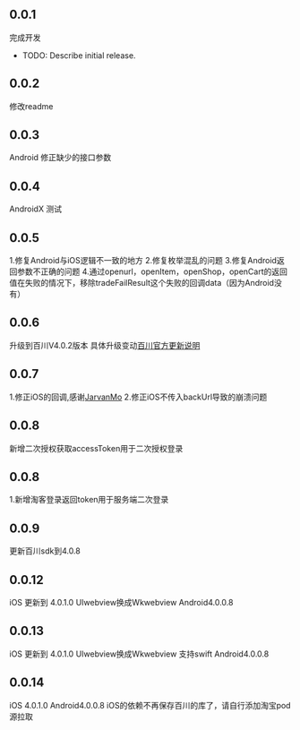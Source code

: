 <!--
 * @Description: 
 * @Author: wuxing
 * @Date: 2019-09-10 22:10:49
 * @LastEditors: wuxing
 * @LastEditTime: 2019-10-26 17:13:36
 -->
## 0.0.1
完成开发
* TODO: Describe initial release.
## 0.0.2
修改readme
## 0.0.3
Android 修正缺少的接口参数

## 0.0.4

AndroidX 测试

## 0.0.5
1.修复Android与iOS逻辑不一致的地方
2.修复枚举混乱的问题
3.修复Android返回参数不正确的问题
4.通过openurl，openItem，openShop，openCart的返回值在失败的情况下，移除tradeFailResult这个失败的回调data（因为Android没有）

## 0.0.6
升级到百川V4.0.2版本
具体升级变动[百川官方更新说明](https://baichuan.taobao.com/docs/doc.htm?spm=a3c0d.7629140.0.0.749bbe48KRlbQC&treeId=129&articleId=106383&docType=1#s1)

## 0.0.7
1.修正iOS的回调,感谢[JarvanMo](https://github.com/JarvanMo)
2.修正iOS不传入backUrl导致的崩溃问题
## 0.0.8
新增二次授权获取accessToken用于二次授权登录

## 0.0.8
1.新增淘客登录返回token用于服务端二次登录

## 0.0.9
更新百川sdk到4.0.8

## 0.0.12
iOS 更新到 4.0.1.0
  UIwebview换成Wkwebview
Android4.0.0.8

## 0.0.13
iOS 更新到 4.0.1.0
  UIwebview换成Wkwebview
  支持swift
Android4.0.0.8

## 0.0.14
iOS 4.0.1.0
Android4.0.0.8
iOS的依赖不再保存百川的库了，请自行添加淘宝pod源拉取


